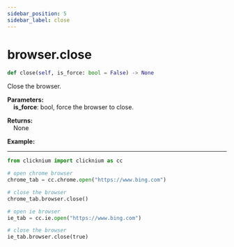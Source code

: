 ```yaml
---
sidebar_position: 5
sidebar_label: close
---
```

# browser.close

```python
def close(self, is_force: bool = False) -> None
```  

Close the browser.

**Parameters:**  
    &emsp;**is_force**: bool, force the browser to close.    

**Returns:**  
    &emsp;None

**Example:**
***
```python
from clicknium import clicknium as cc

# open chrome browser
chrome_tab = cc.chrome.open("https://www.bing.com")

# close the browser
chrome_tab.browser.close()

# open ie browser
ie_tab = cc.ie.open("https://www.bing.com")

# close the browser
ie_tab.browser.close(true)
```